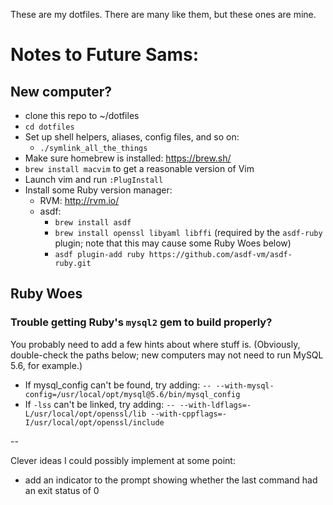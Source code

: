 These are my dotfiles.  There are many like them, but these ones are mine.

# Notes to Future Sams:

## New computer?

* clone this repo to ~/dotfiles
* `cd dotfiles`
* Set up shell helpers, aliases, config files, and so on:
  * `./symlink_all_the_things`
* Make sure homebrew is installed:  https://brew.sh/
* `brew install macvim` to get a reasonable version of Vim
* Launch vim and run `:PlugInstall`
* Install some Ruby version manager:
  * RVM: http://rvm.io/
  * asdf:
    * `brew install asdf`
    * `brew install openssl libyaml libffi` (required by the `asdf-ruby` plugin; note that this may cause some Ruby Woes below)
    * `asdf plugin-add ruby https://github.com/asdf-vm/asdf-ruby.git`

## Ruby Woes

### Trouble getting Ruby's `mysql2` gem to build properly?

You probably need to add a few hints about where stuff is.  (Obviously,
double-check the paths below; new computers may not need to run MySQL 5.6, for
example.)

* If mysql_config can't be found, try adding:
  `-- --with-mysql-config=/usr/local/opt/mysql@5.6/bin/mysql_config`
* If `-lss` can't be linked, try adding:
  `-- --with-ldflags=-L/usr/local/opt/openssl/lib --with-cppflags=-I/usr/local/opt/openssl/include`

--

Clever ideas I could possibly implement at some point:

- add an indicator to the prompt showing whether the last command had an
  exit status of 0


